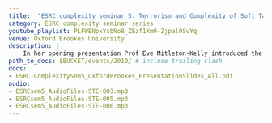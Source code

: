 ```yaml
---
title:  "ESRC complexity seminar 5: Terrorism and Complexity of Soft Targets: The Case of Tourism Industry"
category: ESRC complexity seminar series
youtube_playlist: PLFWENpxYsbNo8_ZEzf1XmO-Zjpal0SuYq
venue: Oxford Brookes University
description: |
    In her opening presentation Prof Eve Mitleton-Kelly introduced the objectives of the seminar which were a better understanding of tourism as a ‘soft target’ for terrorism and the possible ways that the principles of Complexity Thinking can help policy makers in dealing with terrorism. She explained why terrorism should be viewed as a complex phenomenon and asserted that such complex phenomena cannot be addressed exclusively ‘top down’. “What government can do is to create the right infrastructure and the right environment but unless there is distributed leadership and intelligence sharing terrorism cannot be countered” she said. “This complex phenomenon has to be dealt with at multiple scales and multiple levels (national, regional, local) at the same time.”
path_to_docs: $BUCKET/events/2010/ # include trailing slash
docs:
- ESRC-ComplexitySem5_OxfordBrookes_PresentationSlides_All.pdf
audio:
- ESRCsem5_AudioFiles-STE-003.mp3
- ESRCsem5_AudioFiles-STE-005.mp3
- ESRCsem5_AudioFiles-STE-006.mp3
---
```


